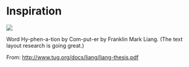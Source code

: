 # Inspiration

![](https://db-feed.s3.amazonaws.com/legacy/Screen_Shot_2018_12_08_at_8_24_15_PM-1544318791865.png)

Word Hy-phen-a-tion by Com-put-er by Franklin Mark Liang. (The text layout research is going great.)

From: http://www.tug.org/docs/liang/liang-thesis.pdf